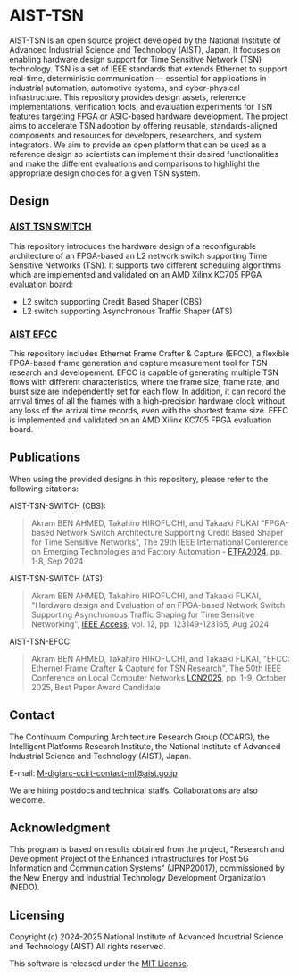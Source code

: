 # AIST-TSN

AIST-TSN is an open source project developed by the National Institute of Advanced Industrial Science and Technology (AIST), Japan. It focuses on enabling hardware design support for Time Sensitive Network (TSN) technology. 
TSN is a set of IEEE standards that extends Ethernet to support real-time, deterministic communication — essential for applications in industrial automation, automotive systems, and cyber-physical infrastructure.
This repository provides design assets, reference implementations, verification tools, and evaluation experiments for TSN features targeting FPGA or ASIC-based hardware development. 
The project aims to accelerate TSN adoption by offering reusable, standards-aligned components and resources for developers, researchers, and system integrators.
We aim to provide an open platform that can be used as a reference design so scientists can implement their desired functionalities and make the different evaluations and comparisons to highlight the appropriate design choices for a given TSN system.

## Design
### [AIST TSN SWITCH](https://github.com/CCIRT/aist-tsn-switch)
This repository introduces the hardware design of a reconfigurable architecture of an FPGA-based an L2 network switch supporting Time Sensitive Networks (TSN). 
It supports two different scheduling algorithms which are implemented and validated on an AMD Xilinx KC705 FPGA evaluation board:

- L2 switch supporting Credit Based Shaper (CBS):
- L2 switch supporting Asynchronous Traffic Shaper (ATS)

### [AIST EFCC](https://github.com/CCIRT/aist-tsn-efcc) 
This repository includes Ethernet Frame Crafter & Capture (EFCC), a flexible FPGA-based frame generation and capture measurement tool for TSN research and developement. 
EFCC is capable of generating multiple TSN flows with different characteristics, where the frame size, frame rate, and burst size are independently set for each flow. 
In addition, it can record the arrival times of all the frames with a high-precision hardware clock without any loss of the arrival time records, even with the shortest frame size.
EFFC is implemented and validated on an AMD Xilinx KC705 FPGA evaluation board.


## Publications

When using the provided designs in this repository, please refer to the following citations:

AIST-TSN-SWITCH (CBS):
> Akram BEN AHMED, Takahiro HIROFUCHI, and Takaaki FUKAI "FPGA-based Network Switch Architecture Supporting Credit Based Shaper for Time Sensitive Networks", The 29th IEEE International Conference on Emerging Technologies and Factory Automation - [ETFA2024](https://ieeexplore.ieee.org/document/10710853), pp. 1-8, Sep 2024

AIST-TSN-SWITCH (ATS):
> Akram BEN AHMED, Takahiro HIROFUCHI, and Takaaki FUKAI, "Hardware design and Evaluation of an FPGA-based Network Switch Supporting Asynchronous Traffic Shaping for Time Sensitive Networking", [IEEE Access](https://ieeexplore.ieee.org/document/10658978), vol. 12, pp. 123149-123165, Aug 2024

AIST-TSN-EFCC:
> Akram BEN AHMED, Takahiro HIROFUCHI, and Takaaki FUKAI, "EFCC: Ethernet Frame Crafter & Capture for TSN Research", The 50th IEEE Conference on Local Computer Networks [LCN2025](https://ieeexplore.ieee.org/document/11146312), pp. 1-9, October 2025, Best Paper Award Candidate


## Contact

The Continuum Computing Architecture Research Group (CCARG), the Intelligent Platforms Research Institute, the National Institute of Advanced Industrial Science and Technology (AIST), Japan.

E-mail: <M-digiarc-ccirt-contact-ml@aist.go.jp>

We are hiring postdocs and technical staffs. Collaborations are also welcome.

## Acknowledgment

This program is based on results obtained from the project, "Research and
Development Project of the Enhanced infrastructures for Post 5G Information and
Communication Systems" (JPNP20017), commissioned by the New Energy and
Industrial Technology Development Organization (NEDO).


## Licensing

Copyright (c) 2024-2025 National Institute of Advanced Industrial Science and Technology (AIST)
All rights reserved.

This software is released under the [MIT License](LICENSE).
